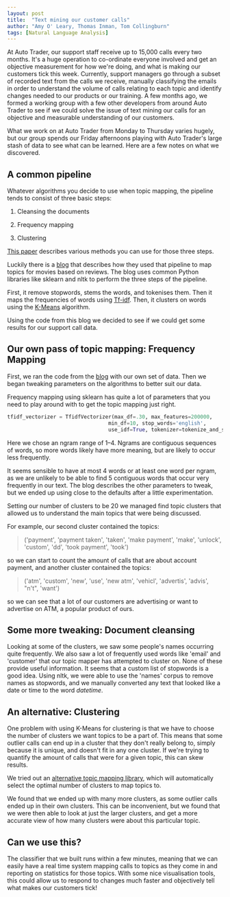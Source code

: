 ```yaml
---
layout: post
title:  "Text mining our customer calls"
author: "Amy O' Leary, Thomas Inman, Tom Collingburn"
tags: [Natural Language Analysis]
---
```


At Auto Trader, our support staff receive up to 15,000 calls every two months. It's a huge operation to co-ordinate everyone involved and get an objective measurement for how we're doing, and what is making our customers tick this week. Currently, support managers go through a subset of recorded text from the calls we receive, manually classifying the emails in order to understand the volume of calls relating to each topic and identify changes needed to our products or our training. A few months ago, we formed a working group with a few other developers from around Auto Trader to see if we could solve the issue of text mining our calls for an objective and measurable understanding of our customers.

What we work on at Auto Trader from Monday to Thursday varies hugely, but our group spends our Friday afternoons playing with Auto Trader's large stash of data to see what can be learned. Here are a few notes on what we discovered.

A common pipeline
------------

Whatever algorithms you decide to use when topic mapping, the pipeline tends to consist of three basic steps:

1. Cleansing the documents

2. Frequency mapping

3. Clustering


[This paper](http://userpages.umbc.edu/~tri1/docs/unsuperdocumentclass.pdf) describes various methods you can use for those three steps.

Luckily there is a [blog](http://brandonrose.org/clustering) that describes how they used that pipeline to map topics for movies based on reviews.
The blog uses common Python libraries like sklearn and nltk to perform the three steps of the pipeline.

First, it remove stopwords, stems the words, and tokenises them. Then it maps the frequencies of words using [Tf-idf](http://www.tfidf.com/). Then, it clusters on words using the [K-Means](https://sites.google.com/site/dataclusteringalgorithms/k-means-clustering-algorithm) algorithm.
  
Using the code from this blog we decided to see if we could get some results for our support call data.


Our own pass of topic mapping: Frequency Mapping
--------------
First, we ran the code from the [blog](http://brandonrose.org/clustering) with our own set of data. Then we began tweaking parameters on the algorithms to better suit our data.

Frequency mapping using sklearn has quite a lot of parameters that you need to play around with to get the topic mapping just right.

```python
tfidf_vectorizer = TfidfVectorizer(max_df=.30, max_features=200000,
                                 min_df=10, stop_words='english',
                                 use_idf=True, tokenizer=tokenize_and_stem, ngram_range=(1,4))
```

Here we chose an ngram range of 1–4. Ngrams are contiguous sequences of words, so more words likely have more meaning, but are likely to occur less frequently.

It seems sensible to have at most 4 words or at least one word per ngram, as we are unlikely to be able to find 5 contiguous words that occur very frequently in our text.
The blog describes the other parameters to tweak, but we ended up using close to the defaults after a little experimentation. 

Setting our number of clusters to be 20 we managed find topic clusters that allowed us to understand the main topics that were being discussed.

For example, our second cluster contained the topics:

> ('payment', 'payment taken', 'taken', 'make payment', 'make', 'unlock', 'custom', 'dd', 'took payment', 'took')

so we can start to count the amount of calls that are about account payment, and another cluster contained the topics:

> ('atm', 'custom', 'new', 'use', 'new atm', 'vehicl', 'advertis', 'advis', "n't", 'want')

so we can see that a lot of our customers are advertising or want to advertise on ATM, a popular product of ours.


Some more tweaking: Document cleansing
--------

Looking at some of the clusters, we saw some people's names occurring quite frequently. We also saw a lot of frequently used words like 'email' and 'customer' that our topic mapper has attempted to 
cluster on. None of these provide useful information. It seems that a custom list of stopwords is a good idea.
Using nltk, we were able to use the 'names' corpus to remove names as stopwords, and we manually converted any text that looked like a date or time to the word *datetime*. 


An alternative: Clustering
--------
One problem with using K-Means for clustering is that we have to choose the number of clusters we want topics to be a part of.
This means that some outlier calls can end up in a cluster that they don't really belong to, simply because it is unique, and doesn't fit in any one cluster.
If we're trying to quantify the amount of calls that were for a given topic, this can skew results.

We tried out an [alternative topic mapping library](https://amaral.northwestern.edu/resources/software/topic-mapping), which will automatically select the optimal number of clusters to map topics to.

We found that we ended up with many more clusters, as some outlier calls ended up in their own clusters. This can be inconvenient, but we found that we were then able to look at just the larger clusters, and get a more accurate view of 
how many clusters were about this particular topic.


Can we use this?
--------
The classifier that we built runs within a few minutes, meaning that we can easily have a real time system mapping calls to topics as they come in
and reporting on statistics for those topics. With some nice visualisation tools, this could allow us to respond to changes much faster and objectively tell what makes our customers tick!


